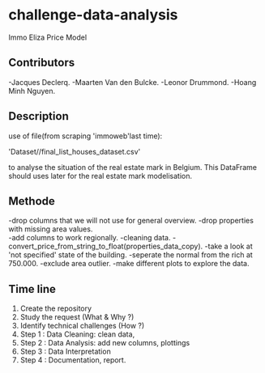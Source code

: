 # challenge-data-analysis
Immo Eliza Price Model 

## Contributors
-Jacques Declerq.
-Maarten Van den Bulcke.
-Leonor Drummond.
-Hoang Minh Nguyen.

## Description
use of file(from scraping 'immoweb'last time):

'Dataset//final_list_houses_dataset.csv' 

to analyse the situation of the real estate mark in Belgium. This DataFrame should uses later for the real estate mark modelisation.

## Methode
-drop columns that we will not use for general overview.
-drop properties with missing area values.    
-add columns to work regionally.
-cleaning data.
-convert_price_from_string_to_float(properties_data_copy).
-take a look at 'not specified' state of the building.
-seperate the normal from the rich at 750.000.
-exclude area outlier.
-make different plots to explore the data.

## Time line
1. Create the repository
2. Study the request (What & Why ?)
3. Identify technical challenges (How ?)
4. Step 1 : Data Cleaning: clean data, 
5. Step 2 : Data Analysis: add new columns, plottings
6. Step 3 : Data Interpretation
7. Step 4 : Documentation, report.
    

